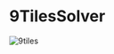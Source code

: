 # 9TilesSolver
![9tiles](https://github.com/user-attachments/assets/2d032850-7560-45f3-b6bb-c7db779c07df)
